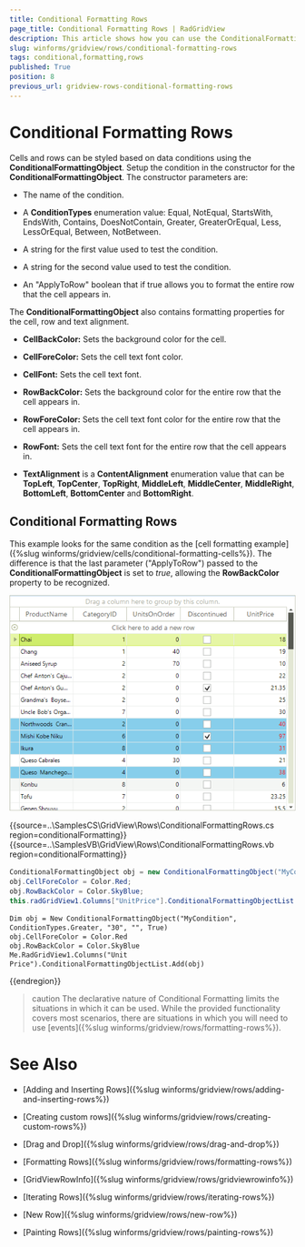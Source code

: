 ```yaml
---
title: Conditional Formatting Rows
page_title: Conditional Formatting Rows | RadGridView
description: This article shows how you can use the ConditionalFormattingObject to style the rows upon a predefined condition.
slug: winforms/gridview/rows/conditional-formatting-rows
tags: conditional,formatting,rows
published: True
position: 8
previous_url: gridview-rows-conditional-formatting-rows
---
```


# Conditional Formatting Rows

Cells and rows can be styled based on data conditions using the __ConditionalFormattingObject__. Setup the condition in the constructor for the __ConditionalFormattingObject__. The constructor parameters are:

* The name of the condition. 

* A __ConditionTypes__ enumeration value: Equal, NotEqual, StartsWith, EndsWith, Contains, DoesNotContain, Greater, GreaterOrEqual, Less, LessOrEqual, Between, NotBetween.

* A string for the first value used to test the condition.

* A string for the second value used to test the condition.

* An "ApplyToRow" boolean that if true allows you to format the entire row that the cell appears in.

The __ConditionalFormattingObject__ also contains formatting properties for the cell, row and text alignment. 

* __CellBackColor:__ Sets the background color for the cell.
        

* __CellForeColor:__ Sets the cell text font color.
        

* __CellFont:__ Sets the cell text font.
        

* __RowBackColor:__ Sets the background color for the entire row that the cell appears in.
        

* __RowForeColor:__ Sets the cell text font color for the entire row that the cell appears in.
        

* __RowFont:__ Sets the cell text font for the entire row that the cell appears in.
        

* __TextAlignment__ is a __ContentAlignment__ enumeration value that can be __TopLeft__, __TopCenter__, __TopRight__, __MiddleLeft__, __MiddleCenter__, __MiddleRight__, __BottomLeft__, __BottomCenter__ and __BottomRight__.

## Conditional Formatting Rows

This example looks for the same condition as the [cell formatting example]({%slug winforms/gridview/cells/conditional-formatting-cells%}). The difference is that the last parameter ("ApplyToRow") passed to the __ConditionalFormattingObject__ is set to *true*, allowing the __RowBackColor__ property to be recognized.

![gridview-rows-conditional-formatting-rows 001](images/gridview-rows-conditional-formatting-rows001.png)

{{source=..\SamplesCS\GridView\Rows\ConditionalFormattingRows.cs region=conditionalFormatting}} 
{{source=..\SamplesVB\GridView\Rows\ConditionalFormattingRows.vb region=conditionalFormatting}} 

````C#
ConditionalFormattingObject obj = new ConditionalFormattingObject("MyCondition", ConditionTypes.Greater, "30", "", true);
obj.CellForeColor = Color.Red;
obj.RowBackColor = Color.SkyBlue;
this.radGridView1.Columns["UnitPrice"].ConditionalFormattingObjectList.Add(obj);

````
````VB.NET
Dim obj = New ConditionalFormattingObject("MyCondition", ConditionTypes.Greater, "30", "", True)
obj.CellForeColor = Color.Red
obj.RowBackColor = Color.SkyBlue
Me.RadGridView1.Columns("Unit Price").ConditionalFormattingObjectList.Add(obj)

````

{{endregion}} 


>caution The declarative nature of Conditional Formatting limits the situations in which it can be used. While the provided functionality covers most scenarios, there are situations in which you will need to use [events]({%slug winforms/gridview/rows/formatting-rows%}).
>



# See Also
* [Adding and Inserting Rows]({%slug winforms/gridview/rows/adding-and-inserting-rows%})

* [Creating custom rows]({%slug winforms/gridview/rows/creating-custom-rows%})

* [Drag and Drop]({%slug winforms/gridview/rows/drag-and-drop%})

* [Formatting Rows]({%slug winforms/gridview/rows/formatting-rows%})

* [GridViewRowInfo]({%slug winforms/gridview/rows/gridviewrowinfo%})

* [Iterating Rows]({%slug winforms/gridview/rows/iterating-rows%})

* [New Row]({%slug winforms/gridview/rows/new-row%})

* [Painting Rows]({%slug winforms/gridview/rows/painting-rows%})

